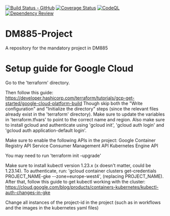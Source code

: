 [![Build Status - GitHub](https://github.com/TroelsLind/DM885-Project/workflows/Test/badge.svg)](https://github.com/TroelsLind/DM885-Project/actions?query=workflow%3ATest)
[![Coverage Status](https://coveralls.io/repos/github/TroelsLind/DM885-Project/badge.svg?branch=main)](https://coveralls.io/github/TroelsLind/DM885-Project?branch=main)
[![CodeQL](https://github.com/TroelsLind/DM885-Project/workflows/CodeQL/badge.svg)](https://github.com/TroelsLind/DM885-Project/actions?query=workflow%3ADependency+Review)
[![Dependency Review](https://github.com/TroelsLind/DM885-Project/workflows/Dependency%20Review/badge.svg)]()

# DM885-Project
A repository for the mandatory project in DM885


# Setup guide for Google Cloud


Go to the 'terraform' directory.

Then follow this guide:
https://developer.hashicorp.com/terraform/tutorials/gcp-get-started/google-cloud-platform-build
Though skip both the "Write configuration" and "Initialize the directory" steps (since the relevant files already exist in the 'terraform' directory).
Make sure to update the variables in 'terraform.tfvars' to point to the correct name and region.
Also make sure to install gcloud and authenticate using 'gcloud init', 'gcloud auth login' and 'gcloud auth application-default login'.

Make sure to enable the  following APIs in the project:
Google Container Registry API
Service Consumer Management API
Kubernetes Engine API

You may need to run 'terraform init -upgrade'

Make sure to install kubectl version 1.23.x (x doesn't matter, could be 1.23.14).
To authenticate, run: 'gcloud container clusters get-credentials PROJECT_NAME-gke --zone=europe-west4', (replacing PROJECT_NAME).
After that, follow this guide to get kubectl working with the cluster:
https://cloud.google.com/blog/products/containers-kubernetes/kubectl-auth-changes-in-gke

Change all instances of the project-id in the project (such as in workflows and the images in the kubernetes yaml files)
